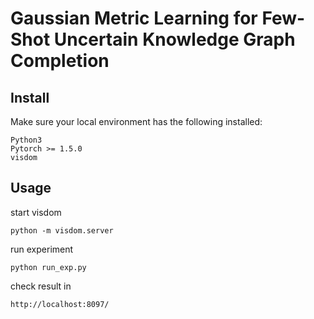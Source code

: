 # Gaussian Metric Learning for Few-Shot Uncertain Knowledge Graph Completion

## Install
Make sure your local environment has the following installed:
```
Python3
Pytorch >= 1.5.0
visdom 
```

## Usage
start visdom
```
python -m visdom.server
```
run experiment
```
python run_exp.py
```
check result in 
```
http://localhost:8097/
```

